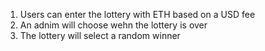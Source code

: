 1. Users can enter the lottery with ETH based on a USD fee 
2. An adnim will choose wehn the lottery is over
3. The lottery will select a random winner 